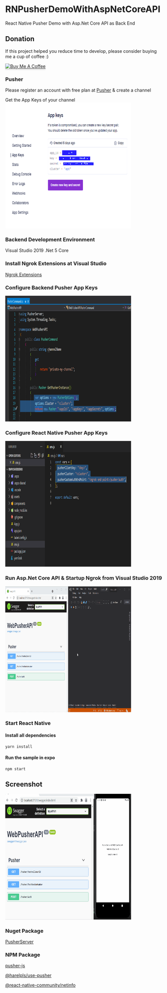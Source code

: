 # RNPusherDemoWithAspNetCoreAPI
React Native Pusher Demo with Asp.Net Core API as Back End

## Donation

If this project helped you reduce time to develop, please consider buying me a cup of coffee :)

<a href="https://www.buymeacoffee.com/ongyishen" 
target="_blank">
<img src="https://www.buymeacoffee.com/assets/img/custom_images/orange_img.png" 
alt="Buy Me A Coffee" style="height: 41px !important;width: 174px !important;box-shadow: 0px 3px 2px 0px rgba(190, 190, 190, 0.5) !important;-webkit-box-shadow: 0px 3px 2px 0px rgba(190, 190, 190, 0.5) !important;" ></a>

### Pusher
Please register an account with free plan at [Pusher](https://pusher.com/) & create a channel

Get the App Keys of your channel
<img src="https://github.com/ongyishen/RNPusherDemoWithAspNetCoreAPI/blob/main/PusherAppKey.PNG?raw=true"  width="400" height="400" />


### Backend Development Environment

Visual Studio 2019
.Net 5 Core

### Install Ngrok Extensions at Visual Studio

[Ngrok Extensions](https://marketplace.visualstudio.com/items?itemName=DavidProthero.NgrokExtensions)

### Configure Backend Pusher App Keys

<img src="https://github.com/ongyishen/RNPusherDemoWithAspNetCoreAPI/blob/main/ServerConfig.PNG?raw=true"  width="400" height="400" />


### Configure React Native Pusher App Keys

<img src="https://github.com/ongyishen/RNPusherDemoWithAspNetCoreAPI/blob/main/RNConfig.PNG?raw=true"  width="400" height="400" />

### Run Asp.Net Core API & Startup Ngrok from Visual Studio 2019

<img src="https://github.com/ongyishen/RNPusherDemoWithAspNetCoreAPI/blob/main/SampleNgrok.gif?raw=true"  width="400" height="400" />

### Start React Native

#### Install all dependencies
```
yarn install
```

#### Run the sample in expo
```
npm start
```

## Screenshot
<img src="https://github.com/ongyishen/RNPusherDemoWithAspNetCoreAPI/blob/main/Sample.gif?raw=true" width="400" height="400" />

### Nuget Package

[PusherServer](https://github.com/pusher/pusher-http-dotnet)


### NPM Package
[pusher-js](https://github.com/pusher/pusher-js)

[@harelpls/use-pusher](https://www.npmjs.com/package/@harelpls/use-pusher)

[@react-native-community/netinfo](https://github.com/react-native-netinfo/react-native-netinfo)
